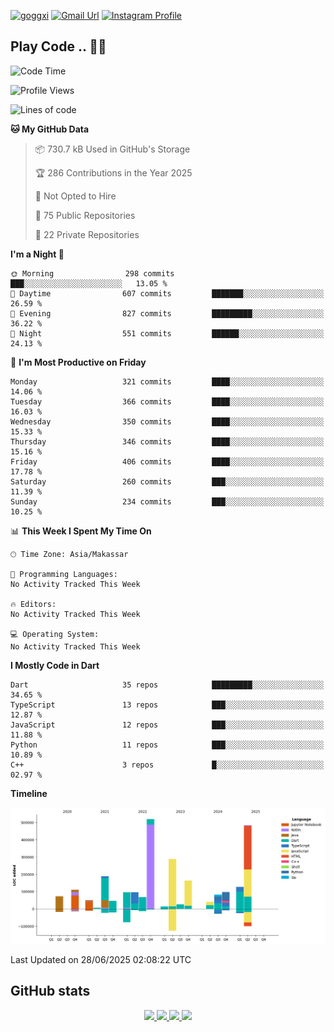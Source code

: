 [![goggxi](https://img.shields.io/badge/Portofolio-Goggxi-orange)](https://goggxi.github.io)
[![Gmail Url](https://img.shields.io/twitter/url?label=Goggxi@gmail.com&logo=gmail&style=social&url=http%3A%2F%2Fmailto%3Acontact.Goggxi@gmail.com)](mailto:Goggxi@gmail.com) [![Instagram Profile](https://img.shields.io/twitter/url?label=moh_rifkan&logo=instagram&style=social&url=https://www.instagram.com/moh_rifkan/)](https://www.instagram.com/moh_rifkan/)

## Play Code .. 💬🚀

<!-- [![Moh Rifkan GitHub stats](https://github-readme-stats.vercel.app/api?username=goggxi&count_private=true&show_icons=true&theme=dracula&custom_title=Goggxi%20Statistic%20🚀)](https://github.com/goggxi/goggxi)

[![Top Langs](https://github-readme-stats.vercel.app/api/top-langs/?username=goggxi&langs_count=8&layout=compact&show_icons=true&theme=dracula)](https://github.com/goggxi/goggxi) -->

<!--START_SECTION:waka-->
![Code Time](http://img.shields.io/badge/Code%20Time-4%2C369%20hrs%2016%20mins-blue)

![Profile Views](http://img.shields.io/badge/Profile%20Views-0-blue)

![Lines of code](https://img.shields.io/badge/From%20Hello%20World%20I%27ve%20Written-2.6%20million%20lines%20of%20code-blue)

**🐱 My GitHub Data** 

> 📦 730.7 kB Used in GitHub's Storage 
 > 
> 🏆 286 Contributions in the Year 2025
 > 
> 🚫 Not Opted to Hire
 > 
> 📜 75 Public Repositories 
 > 
> 🔑 22 Private Repositories 
 > 
**I'm a Night 🦉** 

```text
🌞 Morning                298 commits         ███░░░░░░░░░░░░░░░░░░░░░░   13.05 % 
🌆 Daytime                607 commits         ███████░░░░░░░░░░░░░░░░░░   26.59 % 
🌃 Evening                827 commits         █████████░░░░░░░░░░░░░░░░   36.22 % 
🌙 Night                  551 commits         ██████░░░░░░░░░░░░░░░░░░░   24.13 % 
```
📅 **I'm Most Productive on Friday** 

```text
Monday                   321 commits         ████░░░░░░░░░░░░░░░░░░░░░   14.06 % 
Tuesday                  366 commits         ████░░░░░░░░░░░░░░░░░░░░░   16.03 % 
Wednesday                350 commits         ████░░░░░░░░░░░░░░░░░░░░░   15.33 % 
Thursday                 346 commits         ████░░░░░░░░░░░░░░░░░░░░░   15.16 % 
Friday                   406 commits         ████░░░░░░░░░░░░░░░░░░░░░   17.78 % 
Saturday                 260 commits         ███░░░░░░░░░░░░░░░░░░░░░░   11.39 % 
Sunday                   234 commits         ███░░░░░░░░░░░░░░░░░░░░░░   10.25 % 
```


📊 **This Week I Spent My Time On** 

```text
🕑︎ Time Zone: Asia/Makassar

💬 Programming Languages: 
No Activity Tracked This Week

🔥 Editors: 
No Activity Tracked This Week

💻 Operating System: 
No Activity Tracked This Week
```

**I Mostly Code in Dart** 

```text
Dart                     35 repos            █████████░░░░░░░░░░░░░░░░   34.65 % 
TypeScript               13 repos            ███░░░░░░░░░░░░░░░░░░░░░░   12.87 % 
JavaScript               12 repos            ███░░░░░░░░░░░░░░░░░░░░░░   11.88 % 
Python                   11 repos            ███░░░░░░░░░░░░░░░░░░░░░░   10.89 % 
C++                      3 repos             █░░░░░░░░░░░░░░░░░░░░░░░░   02.97 % 
```



**Timeline**

![Lines of Code chart](https://raw.githubusercontent.com/Goggxi/Goggxi/main/assets/bar_graph.png)


 Last Updated on 28/06/2025 02:08:22 UTC
<!--END_SECTION:waka-->

## GitHub stats

<p align="center">
  <a href="https://github.com/goggxi">
    <img src="http://github-profile-summary-cards.vercel.app/api/cards/profile-details?username=goggxi&theme=transparent" />
  </a>
  <a href="https://github.com/goggxi">
    <img src="https://github-readme-streak-stats.herokuapp.com/?user=goggxi&hide_border=true&card_width=338&theme=transparent" />
  </a>
  <a href="https://github.com/goggxi">
    <img src="http://github-profile-summary-cards.vercel.app/api/cards/stats?username=goggxi&theme=transparent" />
  </a>
  <a href="https://github.com/goggxi">
    <img src="https://github-readme-stats.vercel.app/api/top-langs/?username=goggxi&langs_count=10&exclude_repo=&hide=c,makefile,html,css,sass,nix,nunjucks,tsql,dockerfile,shell&card_width=699&hide_border=true&theme=transparent" />
  </a>
  <!-- <br/>
  <a href="https://github.com/goggxi">
    <img src="https://komarev.com/ghpvc/?username=goggxi&color=blue&style=flat" />
  </a> -->
</p>
